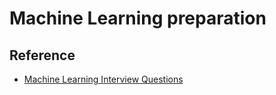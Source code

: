 # Machine Learning preparation

## Reference

- [Machine Learning Interview Questions](https://github.com/andrewekhalel/MLQuestions)
